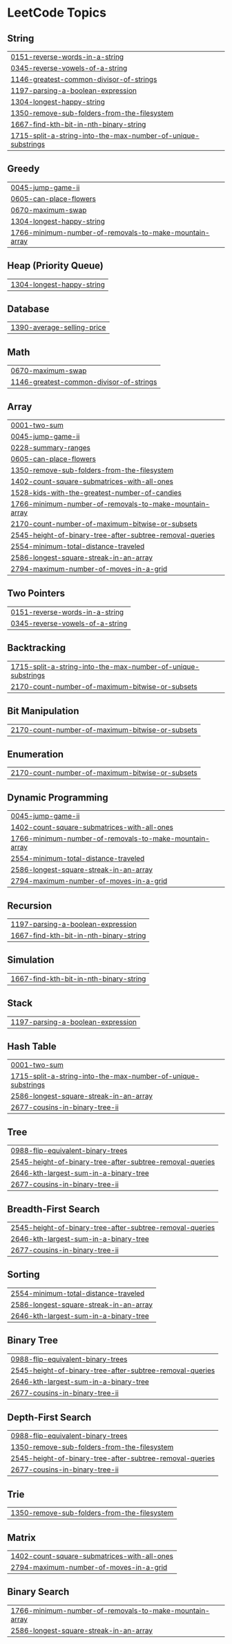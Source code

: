 <!---LeetCode Topics Start-->
# LeetCode Topics
## String
|  |
| ------- |
| [0151-reverse-words-in-a-string](https://github.com/adityas-github/Leetcode-Problems-Daily/tree/master/0151-reverse-words-in-a-string) |
| [0345-reverse-vowels-of-a-string](https://github.com/adityas-github/Leetcode-Problems-Daily/tree/master/0345-reverse-vowels-of-a-string) |
| [1146-greatest-common-divisor-of-strings](https://github.com/adityas-github/Leetcode-Problems-Daily/tree/master/1146-greatest-common-divisor-of-strings) |
| [1197-parsing-a-boolean-expression](https://github.com/adityas-github/Leetcode-Problems-Daily/tree/master/1197-parsing-a-boolean-expression) |
| [1304-longest-happy-string](https://github.com/adityas-github/Leetcode-Problems-Daily/tree/master/1304-longest-happy-string) |
| [1350-remove-sub-folders-from-the-filesystem](https://github.com/adityas-github/Leetcode-Problems-Daily/tree/master/1350-remove-sub-folders-from-the-filesystem) |
| [1667-find-kth-bit-in-nth-binary-string](https://github.com/adityas-github/Leetcode-Problems-Daily/tree/master/1667-find-kth-bit-in-nth-binary-string) |
| [1715-split-a-string-into-the-max-number-of-unique-substrings](https://github.com/adityas-github/Leetcode-Problems-Daily/tree/master/1715-split-a-string-into-the-max-number-of-unique-substrings) |
## Greedy
|  |
| ------- |
| [0045-jump-game-ii](https://github.com/adityas-github/Leetcode-Problems-Daily/tree/master/0045-jump-game-ii) |
| [0605-can-place-flowers](https://github.com/adityas-github/Leetcode-Problems-Daily/tree/master/0605-can-place-flowers) |
| [0670-maximum-swap](https://github.com/adityas-github/Leetcode-Problems-Daily/tree/master/0670-maximum-swap) |
| [1304-longest-happy-string](https://github.com/adityas-github/Leetcode-Problems-Daily/tree/master/1304-longest-happy-string) |
| [1766-minimum-number-of-removals-to-make-mountain-array](https://github.com/adityas-github/Leetcode-Problems-Daily/tree/master/1766-minimum-number-of-removals-to-make-mountain-array) |
## Heap (Priority Queue)
|  |
| ------- |
| [1304-longest-happy-string](https://github.com/adityas-github/Leetcode-Problems-Daily/tree/master/1304-longest-happy-string) |
## Database
|  |
| ------- |
| [1390-average-selling-price](https://github.com/adityas-github/Leetcode-Problems-Daily/tree/master/1390-average-selling-price) |
## Math
|  |
| ------- |
| [0670-maximum-swap](https://github.com/adityas-github/Leetcode-Problems-Daily/tree/master/0670-maximum-swap) |
| [1146-greatest-common-divisor-of-strings](https://github.com/adityas-github/Leetcode-Problems-Daily/tree/master/1146-greatest-common-divisor-of-strings) |
## Array
|  |
| ------- |
| [0001-two-sum](https://github.com/adityas-github/Leetcode-Problems-Daily/tree/master/0001-two-sum) |
| [0045-jump-game-ii](https://github.com/adityas-github/Leetcode-Problems-Daily/tree/master/0045-jump-game-ii) |
| [0228-summary-ranges](https://github.com/adityas-github/Leetcode-Problems-Daily/tree/master/0228-summary-ranges) |
| [0605-can-place-flowers](https://github.com/adityas-github/Leetcode-Problems-Daily/tree/master/0605-can-place-flowers) |
| [1350-remove-sub-folders-from-the-filesystem](https://github.com/adityas-github/Leetcode-Problems-Daily/tree/master/1350-remove-sub-folders-from-the-filesystem) |
| [1402-count-square-submatrices-with-all-ones](https://github.com/adityas-github/Leetcode-Problems-Daily/tree/master/1402-count-square-submatrices-with-all-ones) |
| [1528-kids-with-the-greatest-number-of-candies](https://github.com/adityas-github/Leetcode-Problems-Daily/tree/master/1528-kids-with-the-greatest-number-of-candies) |
| [1766-minimum-number-of-removals-to-make-mountain-array](https://github.com/adityas-github/Leetcode-Problems-Daily/tree/master/1766-minimum-number-of-removals-to-make-mountain-array) |
| [2170-count-number-of-maximum-bitwise-or-subsets](https://github.com/adityas-github/Leetcode-Problems-Daily/tree/master/2170-count-number-of-maximum-bitwise-or-subsets) |
| [2545-height-of-binary-tree-after-subtree-removal-queries](https://github.com/adityas-github/Leetcode-Problems-Daily/tree/master/2545-height-of-binary-tree-after-subtree-removal-queries) |
| [2554-minimum-total-distance-traveled](https://github.com/adityas-github/Leetcode-Problems-Daily/tree/master/2554-minimum-total-distance-traveled) |
| [2586-longest-square-streak-in-an-array](https://github.com/adityas-github/Leetcode-Problems-Daily/tree/master/2586-longest-square-streak-in-an-array) |
| [2794-maximum-number-of-moves-in-a-grid](https://github.com/adityas-github/Leetcode-Problems-Daily/tree/master/2794-maximum-number-of-moves-in-a-grid) |
## Two Pointers
|  |
| ------- |
| [0151-reverse-words-in-a-string](https://github.com/adityas-github/Leetcode-Problems-Daily/tree/master/0151-reverse-words-in-a-string) |
| [0345-reverse-vowels-of-a-string](https://github.com/adityas-github/Leetcode-Problems-Daily/tree/master/0345-reverse-vowels-of-a-string) |
## Backtracking
|  |
| ------- |
| [1715-split-a-string-into-the-max-number-of-unique-substrings](https://github.com/adityas-github/Leetcode-Problems-Daily/tree/master/1715-split-a-string-into-the-max-number-of-unique-substrings) |
| [2170-count-number-of-maximum-bitwise-or-subsets](https://github.com/adityas-github/Leetcode-Problems-Daily/tree/master/2170-count-number-of-maximum-bitwise-or-subsets) |
## Bit Manipulation
|  |
| ------- |
| [2170-count-number-of-maximum-bitwise-or-subsets](https://github.com/adityas-github/Leetcode-Problems-Daily/tree/master/2170-count-number-of-maximum-bitwise-or-subsets) |
## Enumeration
|  |
| ------- |
| [2170-count-number-of-maximum-bitwise-or-subsets](https://github.com/adityas-github/Leetcode-Problems-Daily/tree/master/2170-count-number-of-maximum-bitwise-or-subsets) |
## Dynamic Programming
|  |
| ------- |
| [0045-jump-game-ii](https://github.com/adityas-github/Leetcode-Problems-Daily/tree/master/0045-jump-game-ii) |
| [1402-count-square-submatrices-with-all-ones](https://github.com/adityas-github/Leetcode-Problems-Daily/tree/master/1402-count-square-submatrices-with-all-ones) |
| [1766-minimum-number-of-removals-to-make-mountain-array](https://github.com/adityas-github/Leetcode-Problems-Daily/tree/master/1766-minimum-number-of-removals-to-make-mountain-array) |
| [2554-minimum-total-distance-traveled](https://github.com/adityas-github/Leetcode-Problems-Daily/tree/master/2554-minimum-total-distance-traveled) |
| [2586-longest-square-streak-in-an-array](https://github.com/adityas-github/Leetcode-Problems-Daily/tree/master/2586-longest-square-streak-in-an-array) |
| [2794-maximum-number-of-moves-in-a-grid](https://github.com/adityas-github/Leetcode-Problems-Daily/tree/master/2794-maximum-number-of-moves-in-a-grid) |
## Recursion
|  |
| ------- |
| [1197-parsing-a-boolean-expression](https://github.com/adityas-github/Leetcode-Problems-Daily/tree/master/1197-parsing-a-boolean-expression) |
| [1667-find-kth-bit-in-nth-binary-string](https://github.com/adityas-github/Leetcode-Problems-Daily/tree/master/1667-find-kth-bit-in-nth-binary-string) |
## Simulation
|  |
| ------- |
| [1667-find-kth-bit-in-nth-binary-string](https://github.com/adityas-github/Leetcode-Problems-Daily/tree/master/1667-find-kth-bit-in-nth-binary-string) |
## Stack
|  |
| ------- |
| [1197-parsing-a-boolean-expression](https://github.com/adityas-github/Leetcode-Problems-Daily/tree/master/1197-parsing-a-boolean-expression) |
## Hash Table
|  |
| ------- |
| [0001-two-sum](https://github.com/adityas-github/Leetcode-Problems-Daily/tree/master/0001-two-sum) |
| [1715-split-a-string-into-the-max-number-of-unique-substrings](https://github.com/adityas-github/Leetcode-Problems-Daily/tree/master/1715-split-a-string-into-the-max-number-of-unique-substrings) |
| [2586-longest-square-streak-in-an-array](https://github.com/adityas-github/Leetcode-Problems-Daily/tree/master/2586-longest-square-streak-in-an-array) |
| [2677-cousins-in-binary-tree-ii](https://github.com/adityas-github/Leetcode-Problems-Daily/tree/master/2677-cousins-in-binary-tree-ii) |
## Tree
|  |
| ------- |
| [0988-flip-equivalent-binary-trees](https://github.com/adityas-github/Leetcode-Problems-Daily/tree/master/0988-flip-equivalent-binary-trees) |
| [2545-height-of-binary-tree-after-subtree-removal-queries](https://github.com/adityas-github/Leetcode-Problems-Daily/tree/master/2545-height-of-binary-tree-after-subtree-removal-queries) |
| [2646-kth-largest-sum-in-a-binary-tree](https://github.com/adityas-github/Leetcode-Problems-Daily/tree/master/2646-kth-largest-sum-in-a-binary-tree) |
| [2677-cousins-in-binary-tree-ii](https://github.com/adityas-github/Leetcode-Problems-Daily/tree/master/2677-cousins-in-binary-tree-ii) |
## Breadth-First Search
|  |
| ------- |
| [2545-height-of-binary-tree-after-subtree-removal-queries](https://github.com/adityas-github/Leetcode-Problems-Daily/tree/master/2545-height-of-binary-tree-after-subtree-removal-queries) |
| [2646-kth-largest-sum-in-a-binary-tree](https://github.com/adityas-github/Leetcode-Problems-Daily/tree/master/2646-kth-largest-sum-in-a-binary-tree) |
| [2677-cousins-in-binary-tree-ii](https://github.com/adityas-github/Leetcode-Problems-Daily/tree/master/2677-cousins-in-binary-tree-ii) |
## Sorting
|  |
| ------- |
| [2554-minimum-total-distance-traveled](https://github.com/adityas-github/Leetcode-Problems-Daily/tree/master/2554-minimum-total-distance-traveled) |
| [2586-longest-square-streak-in-an-array](https://github.com/adityas-github/Leetcode-Problems-Daily/tree/master/2586-longest-square-streak-in-an-array) |
| [2646-kth-largest-sum-in-a-binary-tree](https://github.com/adityas-github/Leetcode-Problems-Daily/tree/master/2646-kth-largest-sum-in-a-binary-tree) |
## Binary Tree
|  |
| ------- |
| [0988-flip-equivalent-binary-trees](https://github.com/adityas-github/Leetcode-Problems-Daily/tree/master/0988-flip-equivalent-binary-trees) |
| [2545-height-of-binary-tree-after-subtree-removal-queries](https://github.com/adityas-github/Leetcode-Problems-Daily/tree/master/2545-height-of-binary-tree-after-subtree-removal-queries) |
| [2646-kth-largest-sum-in-a-binary-tree](https://github.com/adityas-github/Leetcode-Problems-Daily/tree/master/2646-kth-largest-sum-in-a-binary-tree) |
| [2677-cousins-in-binary-tree-ii](https://github.com/adityas-github/Leetcode-Problems-Daily/tree/master/2677-cousins-in-binary-tree-ii) |
## Depth-First Search
|  |
| ------- |
| [0988-flip-equivalent-binary-trees](https://github.com/adityas-github/Leetcode-Problems-Daily/tree/master/0988-flip-equivalent-binary-trees) |
| [1350-remove-sub-folders-from-the-filesystem](https://github.com/adityas-github/Leetcode-Problems-Daily/tree/master/1350-remove-sub-folders-from-the-filesystem) |
| [2545-height-of-binary-tree-after-subtree-removal-queries](https://github.com/adityas-github/Leetcode-Problems-Daily/tree/master/2545-height-of-binary-tree-after-subtree-removal-queries) |
| [2677-cousins-in-binary-tree-ii](https://github.com/adityas-github/Leetcode-Problems-Daily/tree/master/2677-cousins-in-binary-tree-ii) |
## Trie
|  |
| ------- |
| [1350-remove-sub-folders-from-the-filesystem](https://github.com/adityas-github/Leetcode-Problems-Daily/tree/master/1350-remove-sub-folders-from-the-filesystem) |
## Matrix
|  |
| ------- |
| [1402-count-square-submatrices-with-all-ones](https://github.com/adityas-github/Leetcode-Problems-Daily/tree/master/1402-count-square-submatrices-with-all-ones) |
| [2794-maximum-number-of-moves-in-a-grid](https://github.com/adityas-github/Leetcode-Problems-Daily/tree/master/2794-maximum-number-of-moves-in-a-grid) |
## Binary Search
|  |
| ------- |
| [1766-minimum-number-of-removals-to-make-mountain-array](https://github.com/adityas-github/Leetcode-Problems-Daily/tree/master/1766-minimum-number-of-removals-to-make-mountain-array) |
| [2586-longest-square-streak-in-an-array](https://github.com/adityas-github/Leetcode-Problems-Daily/tree/master/2586-longest-square-streak-in-an-array) |
<!---LeetCode Topics End-->
